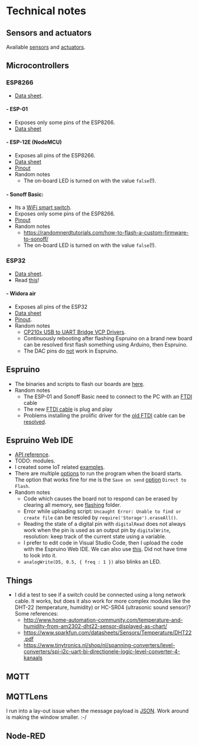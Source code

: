 # Technical notes

## Sensors and actuators
Available [sensors](../docs/Sensors.md) and [actuators](../docs/Sensors.md).

## Microcontrollers

### ESP8266
- [Data sheet](https://www.espressif.com/sites/default/files/documentation/0a-esp8266ex_datasheet_en.pdf).

#### - ESP-01
- Exposes only some pins of the ESP8266.
- [Data sheet](https://components101.com/wireless/esp8266-pinout-configuration-features-datasheet)

#### - ESP-12E (NodeMCU)
- Exposes all pins of the ESP8266.
- [Data sheet](https://components101.com/wireless/esp12e-pinout-datasheet)
- [Pinout](../docs/pinouts/ESP-12E)
- Random notes
  - The on-board LED is turned on with the value `false`(!).

#### - Sonoff Basic:
- Its a [WiFi smart switch](https://sonoff.itead.cc/en/products/sonoff/sonoff-basic).
- Exposes only some pins of the ESP8266.
- [Pinout](../docs/pinouts/Sonoff%20Basic)
- Random notes
  - https://randomnerdtutorials.com/how-to-flash-a-custom-firmware-to-sonoff/
  - The on-board LED is turned on with the value `false`(!).

### ESP32
- [Data sheet](https://www.espressif.com/sites/default/files/documentation/esp32_datasheet_en.pdf).
- Read [this](https://randomnerdtutorials.com/esp32-pinout-reference-gpios/)!

#### - Widora air
- Exposes all pins of the ESP32
- [Data sheet](http://wiki.widora.cn/_media/air-spec.pdf)
- [Pinout](../docs/pinouts/Widora%20Air).
- Random notes
  - [CP210x USB to UART Bridge VCP Drivers](https://www.silabs.com/products/development-tools/software/usb-to-uart-bridge-vcp-drivers).
  - Continuously rebooting after flashing Espruino on a brand new board can be resolved first flash something using Arduino, then Espruino.
  - The DAC pins do [not](http://forum.espruino.com/conversations/328147) work in Espruino.

## Espruino
- The binaries and scripts to flash our boards are [here](../flashing).
- Random notes
  - The ESP-01 and Sonoff Basic need to connect to the PC with an [FTDI](https://en.wikipedia.org/wiki/FTDI) cable
  - The new [FTDI cable](https://www.tinytronics.nl/shop/en/communication/usb/ft232-3.3-5v-ttl-usb-serial-port-adapter-with-cable) is plug and play
  - Problems installing the prolific driver for the [old FTDI](https://www.tinytronics.nl/shop/en/communication/usb/pl2303hx-3.3v-5v-ttl-usb-serial-port-adapter-with-cable) cable can be [resolved](http://www.totalcardiagnostics.com/support/Knowledgebase/Article/View/92/20/prolific-usb-to-serial-fix-official-solution-to-code-10-error).

## Espruino Web IDE
- [API reference](http://www.espruino.com/Reference#software).
- TODO: modules. 
- I created some IoT related [examples](../src).
- There are multiple [options](http://www.espruino.com/Saving) to run the program when the board starts. The option that works fine for me is the `Save on send` [option](http://www.espruino.com/Saving#save-on-send) `Direct to Flash`.
- Random notes
  - Code which causes the board not to respond can be erased by clearing all memory, see [flashing](../flashing) folder.
  - Error while uploading script: `Uncaught Error: Unable to find or create file` can be resoled by `require('Storage').eraseAll()`.
  - Reading the state of a digital pin with `digitalRead` does not always work when the pin is used as an output pin by `digitalWrite`, resolution: keep track of the current state using a variable.
  - I prefer to edit code in Visual Studio Code, then I upload the code with the Espruino Web IDE. We can also use [this](https://www.npmjs.com/package/espruino). Did not have time to look into it.
  - `analogWrite(D5, 0.5, { freq : 1 })` also blinks an LED.

## Things
  - I did a test to see if a switch could be connected using a long network cable. It works, but does it also work for more complex modules like the DHT-22 (temperature, humidity) or HC-SR04 (ultrasonic sound sensor)? Some references:
    - http://www.home-automation-community.com/temperature-and-humidity-from-am2302-dht22-sensor-displayed-as-chart/
    - https://www.sparkfun.com/datasheets/Sensors/Temperature/DHT22.pdf
    -   https://www.tinytronics.nl/shop/nl/spanning-converters/level-converters/spi-i2c-uart-bi-directionele-logic-level-converter-4-kanaals

## MQTT

## MQTTLens
I run into a lay-out issue when the message payload is [JSON](https://en.wikipedia.org/wiki/JSON). Work around is making the window smaller. :-/

## Node-RED

